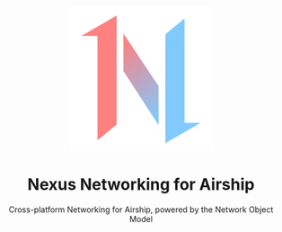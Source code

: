 <div align="center">
  <img src="../icon.png"/>
  <h1>Nexus Networking for Airship</h1>
  <p>Cross-platform Networking for Airship, powered by the Network Object Model</p>
</div>

